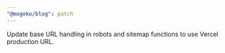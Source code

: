 ```yaml
---
"@mogeko/blog": patch
---
```


Update base URL handling in robots and sitemap functions to use Vercel production URL.
